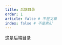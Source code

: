 ```yaml
---
title: 后端目录
order: 1
article: false # 不是文章
index: false # 不是索引
---
```


这是后端目录

<!-- 用于限制高度 -->
<div class="catalog-display-container">
  <Catalog base='/posts/backend' />
</div>